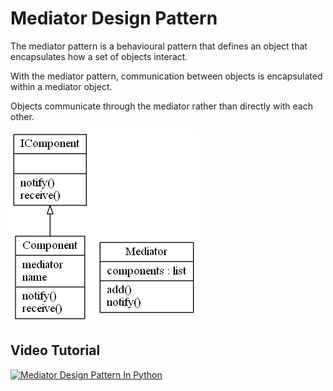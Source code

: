 # Mediator Design Pattern

The mediator pattern is a behavioural pattern that defines an object that encapsulates how a set of objects interact.

With the mediator pattern, communication between objects is encapsulated within a mediator object.

Objects communicate through the mediator rather than directly with each other.

![Mediator Pattern UML Diagram](mediator.png)

## Video Tutorial

[![Mediator Design Pattern In Python](https://img.youtube.com/vi/WO2d88H4_10/0.jpg)](https://youtu.be/WO2d88H4_10)
